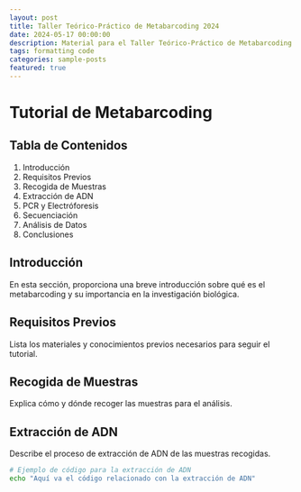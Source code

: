 ```yaml
---
layout: post
title: Taller Teórico-Práctico de Metabarcoding 2024
date: 2024-05-17 00:00:00
description: Material para el Taller Teórico-Práctico de Metabarcoding
tags: formatting code
categories: sample-posts
featured: true
---
```

# Tutorial de Metabarcoding

## Tabla de Contenidos
1. Introducción
2. Requisitos Previos
3. Recogida de Muestras
4. Extracción de ADN
5. PCR y Electróforesis
6. Secuenciación
7. Análisis de Datos
8. Conclusiones

## Introducción
En esta sección, proporciona una breve introducción sobre qué es el metabarcoding y su importancia en la investigación biológica.

## Requisitos Previos
Lista los materiales y conocimientos previos necesarios para seguir el tutorial.

## Recogida de Muestras
Explica cómo y dónde recoger las muestras para el análisis.

## Extracción de ADN
Describe el proceso de extracción de ADN de las muestras recogidas.

```bash
# Ejemplo de código para la extracción de ADN
echo "Aquí va el código relacionado con la extracción de ADN"
```
